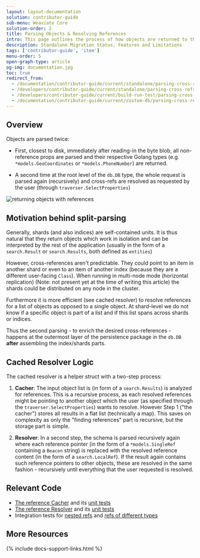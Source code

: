 ```yaml
---
layout: layout-documentation
solution: contributor-guide
sub-menu: Weaviate Core
solution-order: 2
title: Parsing Objects & Resolving References
intro: This page outlines the process of how objects are returned to the user (in more detail to the use case requesting data from the db) and how and and what level cross-references are resolved.
description: Standalone Migration Status, Features and Limitations
tags: ['contributor-guide', 'item']
menu-order: 5
open-graph-type: article
og-img: documentation.jpg
toc: true
redirect_from:
  - /documentation/contributor-guide/current/standalone/parsing-cross-refs.html
  - /developers/contributor-guide/current/standalone/parsing-cross-refs.html
  - /developers/contributor-guide/current/build-run-test/parsing-cross-refs.html
  - /documentation/contributor-guide/current/custom-db/parsing-cross-refs.html
---
```


## Overview

Objects are parsed twice:

* First, closest to disk, immediately after reading-in the byte blob, all
  non-reference props are parsed and their respective Golang types (e.g.
  `*models.GeoCoordinates` or `*models.PhoneNumber`) are returned.

* A second time at the root level of the `db.DB` type, the whole request is
  parsed again (recursively) and cross-refs are resolved as requested by the
  user (through `traverser.SelectProperties`)

![returning objects with references](/img/guides/contributor/resolving.png "returning objects with references")

## Motivation behind split-parsing

Generally, shards (and also indices) are self-contained units. It is thus
natural that they return objects which work in isolation and can be interpreted
by the rest of the application (usually in the form of a `search.Result` or
`search.Results`, both defined as `entities`)

However, cross-references aren't predictable. They could point to an item in
another shard or even to an item of another index (because they are a different
user-facing `Class`). When running in multi-node mode (horizontal replication)
(Note: not present yet at the time of writing this article) the shards could be
distributed on any node in the cluster.

Furthermore it is more efficient (see cached resolver) to resolve references
for a list of objects as opposed to a single object. At shard-level we do not
know if a specific object is part of a list and if this list spans across
shards or indices.

Thus the second parsing - to enrich the desired cross-references - happens at
the outermost layer of the persistence package in the `db.DB` **after**
assembling the index/shards parts.

## Cached Resolver Logic

The cached resolver is a helper struct with a two-step process:

1. **Cacher**: The input object list is (in form of a `search.Results`) is analyzed for
   references. This is a recursive process, as each resolved references might
   be pointing to another object which the user (as specified through the
   `traverser.SelectProperties`) wants to resolve. However Step 1 ("the
   cacher") stores all results in a flat list (technically a map). This saves
   on complexity as only the "finding references" part is recursive, but the
   storage part is simple.

2. **Resolver**: In a second step, the schema is parsed recursively again where each
   reference pointer (in the form of a `*models.SingleRef` containing a
   `Beacon` string) is replaced with the resolved reference content (in the
   form of a `search.LocalRef`). If the result again contains such reference
   pointers to other objects, these are resolved in the same fashion -
   recursively until everything that the user requested is resolved.

## Relevant Code 

* [The reference Cacher](https://github.com/semi-technologies/weaviate/blob/master/adapters/repos/db/refcache/cacher.go) and its [unit tests](https://github.com/semi-technologies/weaviate/blob/master/adapters/repos/db/refcache/cacher_test.go)
* [The reference Resolver](https://github.com/semi-technologies/weaviate/blob/master/adapters/repos/db/refcache/resolver.go) and its [unit tests](https://github.com/semi-technologies/weaviate/blob/master/adapters/repos/db/refcache/resolver_test.go)
* Integration tests for [nested refs](https://github.com/semi-technologies/weaviate/blob/master/adapters/repos/db/crud_references_integration_test.go) and [refs of different types](https://github.com/semi-technologies/weaviate/blob/master/adapters/repos/db/crud_references_multiple_types_integration_test.go)

## More Resources

{% include docs-support-links.html %}
